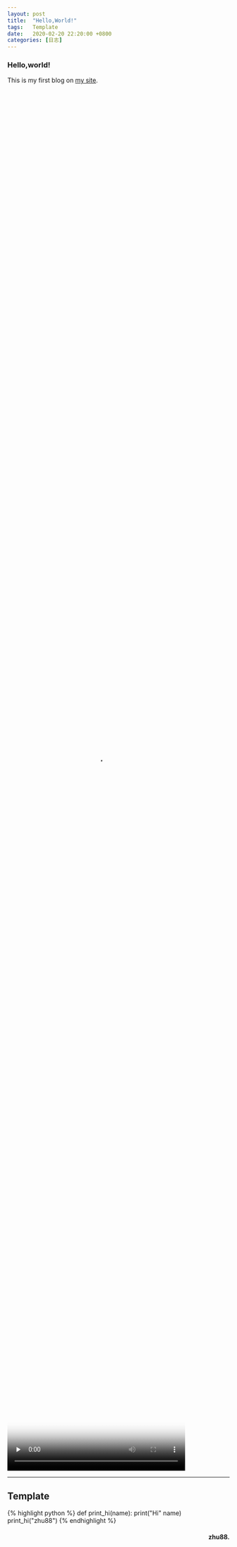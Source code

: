 ```yaml
---
layout:	post
title:	"Hello,World!"
tags:	Template
date:	2020-02-20 22:20:00 +0800
categories:	[日志] 
---
```


<style>
video {object-fit:fill; width:80%; height:80%;}
</style>

### Hello,world!

This is my first blog on [my site](http://zhu88.net/).

<video id="video" controls="controls" preload="none" poster="/assets/imgs/video.jpg">
      <source id="mp4" src="http://so.zhu88.net/file/XiangSi.mp4" type="video/mp4"></video>

---

## Template

{% highlight python %}
def print_hi(name):
   print("Hi" name)
print_hi("zhu88")
{% endhighlight %}



<h4 align = "right">zhu88.</h4>


